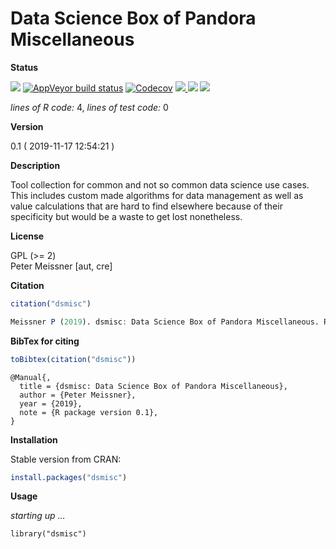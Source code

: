
<!-- README.md is generated from README.Rmd. Please edit that file -->

<!-- -->

<!-- FILL OUT OPTIONS !!! -->

<!-- -->

<!-- -->

<!-- -->

# Data Science Box of Pandora Miscellaneous

**Status**

<a href="https://travis-ci.org/petermeissner/dsmisc"><img src="https://api.travis-ci.org/petermeissner/dsmisc.svg?branch=master"><a/>
[![AppVeyor build
status](https://ci.appveyor.com/api/projects/status/github/petermeissner/dsmisc?branch=master&svg=true)](https://ci.appveyor.com/project/petermeissner/dsmisc)
<a href="https://codecov.io/gh/petermeissner/dsmisc"><img src="https://codecov.io/gh/petermeissner/dsmisc/branch/master/graph/badge.svg" alt="Codecov" /></a>
<a href="https://cran.r-project.org/package=dsmisc">
<img src="http://www.r-pkg.org/badges/version/dsmisc"> </a>
<img src="http://cranlogs.r-pkg.org/badges/grand-total/dsmisc">
<img src="http://cranlogs.r-pkg.org/badges/dsmisc">

*lines of R code:* 4, *lines of test code:* 0

**Version**

0.1 ( 2019-11-17 12:54:21 )

**Description**

Tool collection for common and not so common data science use cases.
This includes custom made algorithms for data management as well as
value calculations that are hard to find elsewhere because of their
specificity but would be a waste to get lost nonetheless.

**License**

GPL (\>= 2) <br>Peter Meissner \[aut,
cre\]

**Citation**

``` r
citation("dsmisc")
```

``` r
Meissner P (2019). dsmisc: Data Science Box of Pandora Miscellaneous. R package version 0.1.
```

**BibTex for citing**

``` r
toBibtex(citation("dsmisc"))
```

    @Manual{,
      title = {dsmisc: Data Science Box of Pandora Miscellaneous},
      author = {Peter Meissner},
      year = {2019},
      note = {R package version 0.1},
    }

**Installation**

Stable version from CRAN:

``` r
install.packages("dsmisc")
```

<!-- Latest development version from Github: -->

<!-- ```{r, eval=FALSE} -->

<!-- devtools::install_github("user_name/repo_name") -->

<!-- ``` -->

**Usage**

*starting up …*

    library("dsmisc")
